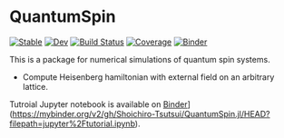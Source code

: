 # QuantumSpin

[![Stable](https://img.shields.io/badge/docs-stable-blue.svg)](https://Shoichiro-Tsutsui.github.io/QuantumSpin.jl/stable)
[![Dev](https://img.shields.io/badge/docs-dev-blue.svg)](https://Shoichiro-Tsutsui.github.io/QuantumSpin.jl/dev)
[![Build Status](https://travis-ci.com/Shoichiro-Tsutsui/QuantumSpin.jl.svg?branch=main)](https://travis-ci.com/Shoichiro-Tsutsui/QuantumSpin.jl)
[![Coverage](https://codecov.io/gh/Shoichiro-Tsutsui/QuantumSpin.jl/branch/main/graph/badge.svg)](https://codecov.io/gh/Shoichiro-Tsutsui/QuantumSpin.jl)
[![Binder](https://mybinder.org/badge_logo.svg)](https://mybinder.org/v2/gh/Shoichiro-Tsutsui/QuantumSpin.jl/HEAD?filepath=jupyter%2Ftutorial.ipynb)

This is a package for numerical simulations of quantum spin systems.

- Compute Heisenberg hamiltonian with external field on an arbitrary lattice.

Tutroial Jupyter notebook is available on [Binder](https://mybinder.org/badge_logo.svg)](https://mybinder.org/v2/gh/Shoichiro-Tsutsui/QuantumSpin.jl/HEAD?filepath=jupyter%2Ftutorial.ipynb).
